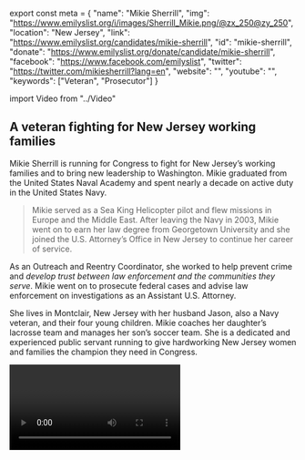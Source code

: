 export const meta = {
  "name": "Mikie Sherrill",
  "img": "https://www.emilyslist.org/i/images/Sherrill_Mikie.png/@zx_250@zy_250",
  "location": "New Jersey",
  "link": "https://www.emilyslist.org/candidates/mikie-sherrill",
  "id": "mikie-sherrill",
  "donate": "https://www.emilyslist.org/donate/candidate/mikie-sherrill",
  "facebook": "https://www.facebook.com/emilyslist",
  "twitter": "https://twitter.com/mikiesherrill?lang=en",
  "website": "",
  "youtube": "",
  "keywords": ["Veteran", "Prosecutor"]
}

import Video from "../Video"

## A veteran fighting for New Jersey working families

Mikie Sherrill is running for Congress to fight for New Jersey’s working families and to bring new leadership to Washington. Mikie graduated from the United States Naval Academy and spent nearly a decade on active duty in the United States Navy.

> Mikie served as a Sea King Helicopter pilot and flew missions in Europe and the Middle East. After leaving the Navy in 2003, Mikie went on to earn her law degree from Georgetown University and she joined the U.S. Attorney’s Office in New Jersey to continue her career of service.

As an Outreach and Reentry Coordinator, she worked to help prevent crime and _develop trust between law enforcement and the communities they serve_. Mikie went on to prosecute federal cases and advise law enforcement on investigations as an Assistant U.S. Attorney.

She lives in Montclair, New Jersey with her husband Jason, also a Navy veteran, and their four young children. Mikie coaches her daughter’s lacrosse team and manages her son’s soccer team. She is a dedicated and experienced public servant running to give hardworking New Jersey women and families the champion they need in Congress.

<Video id="t5Gb2RARb9c" />

## An experienced leader running to tackle the toughest problems

Mikie decided to run for office for the first time after the 2016 election when she realized that her community needed new leadership more than ever. “As a former federal prosecutor with experience prosecuting both violent and white-collar criminals, I've seen what it looks like when the powerful prey on the vulnerable,” she has said, and she is running to be the fierce advocate that New Jersey working families need. Mikie has an outstanding record of public service in the United States Navy and the U.S. Attorney’s office, and she has seen firsthand the power our public institutions have to positively impact people’s lives. At a time when Washington is controlled by a dangerous Republican majority rolling back the progress we have fought so hard to make, Mike will fight tirelessly to defend our American values and our democracy—and to increase access to opportunity for all hardworking people in New Jersey and across the country.

<Video id="UIOwPOlW_-4" />


## A serious challenger taking on an extreme and vulnerable incumbent

Mikie is running for an open seat currently held by a retiring Republican incumbent. Donald Trump won New Jersey’s 11th Congressional District by less than a single percentage point in 2016, and it's trending blue—Democratic Governor Phil Murphy won this district last year. The path to taking back the House runs right through this district and others like it. When Mikie stepped up to challenge incumbent Congressman Rodney Frelinghuysen, a vulnerable Republican extremist, her grassroots campaign quickly gained strong momentum. In January, Frelinghuysen announced that he would no longer seek re-election—giving up on defending his party's indefensible agenda in this battleground district. This is a can’t-miss opportunity to help an outstanding candidate flip an open seat, and we know Mikie has what it takes to win this fight. The GOP and their deep-pocketed special interests will do everything they can to hold onto the critical seat and control of the House, and Mikie needs the full support of the EMILY’s List community to take them on. Let’s all chip in and help send this champion for working families to Washington.
